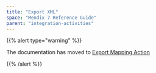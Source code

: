 ```yaml
---
title: "Export XML"
space: "Mendix 7 Reference Guide"
parent: "integration-activities"
---
```



{{% alert type="warning" %}}

The documentation has moved to [Export Mapping Action](export-mapping-action)

{{% /alert %}}
